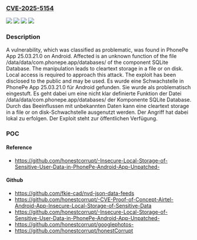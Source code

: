 ### [CVE-2025-5154](https://cve.mitre.org/cgi-bin/cvename.cgi?name=CVE-2025-5154)
![](https://img.shields.io/static/v1?label=Product&message=PhonePe%20App&color=blue)
![](https://img.shields.io/static/v1?label=Version&message=25.03.21.0%20&color=brightgreen)
![](https://img.shields.io/static/v1?label=Vulnerability&message=Cleartext%20Storage%20in%20a%20File%20or%20on%20Disk&color=brightgreen)
![](https://img.shields.io/static/v1?label=Vulnerability&message=Cleartext%20Storage%20of%20Sensitive%20Information&color=brightgreen)

### Description

A vulnerability, which was classified as problematic, was found in PhonePe App 25.03.21.0 on Android. Affected is an unknown function of the file /data/data/com.phonepe.app/databases/ of the component SQLite Database. The manipulation leads to cleartext storage in a file or on disk. Local access is required to approach this attack. The exploit has been disclosed to the public and may be used.
Es wurde eine Schwachstelle in PhonePe App 25.03.21.0 für Android gefunden. Sie wurde als problematisch eingestuft. Es geht dabei um eine nicht klar definierte Funktion der Datei /data/data/com.phonepe.app/databases/ der Komponente SQLite Database. Durch das Beeinflussen mit unbekannten Daten kann eine cleartext storage in a file or on disk-Schwachstelle ausgenutzt werden. Der Angriff hat dabei lokal zu erfolgen. Der Exploit steht zur öffentlichen Verfügung.

### POC

#### Reference
- https://github.com/honestcorrupt/-Insecure-Local-Storage-of-Sensitive-User-Data-in-PhonePe-Android-App-Unpatched-

#### Github
- https://github.com/fkie-cad/nvd-json-data-feeds
- https://github.com/honestcorrupt/-CVE-Proof-of-Concept-Airtel-Android-App-Insecure-Local-Storage-of-Sensitive-Data
- https://github.com/honestcorrupt/-Insecure-Local-Storage-of-Sensitive-User-Data-in-PhonePe-Android-App-Unpatched-
- https://github.com/honestcorrupt/googlephotos-
- https://github.com/honestcorrupt/honestCorrupt

